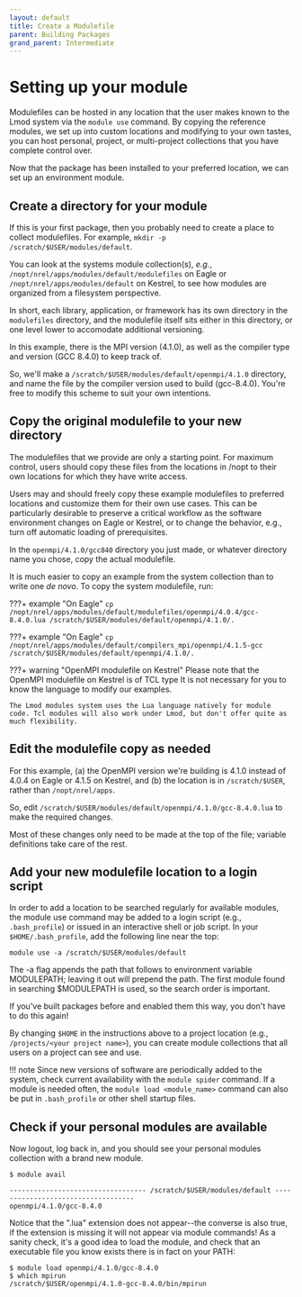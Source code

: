 ```yaml
---
layout: default
title: Create a Modulefile
parent: Building Packages
grand_parent: Intermediate
---
```

# Setting up your module
Modulefiles can be hosted in any location that the user makes known to the Lmod system via the ```module use``` command. By copying the reference modules, we set up into custom locations and modifying to your own tastes, you can host personal, project, or multi-project collections that you have complete control over.

Now that the package has been installed to your preferred location, we can set up an environment module.

## Create a directory for your module
If this is your first package, then you probably need to create a place to collect modulefiles. For example, `mkdir -p /scratch/$USER/modules/default`.

You can look at the systems module collection(s), _e.g._, `/nopt/nrel/apps/modules/default/modulefiles` on Eagle or `/nopt/nrel/apps/modules/default` on Kestrel, to see how modules are organized from a filesystem perspective. 

In short, each library, application, or framework has its own directory in the `modulefiles` directory, and the modulefile itself sits either in this directory, or one level lower to accomodate additional versioning. 

In this example, there is the MPI version (4.1.0), as well as the compiler type and version (GCC 8.4.0) to keep track of. 

So, we'll make a `/scratch/$USER/modules/default/openmpi/4.1.0` directory, and name the file by the compiler version used to build (gcc-8.4.0). 
You're free to modify this scheme to suit your own intentions.

## Copy the original modulefile to your new directory
The modulefiles that we provide are only a starting point. For maximum control, users should copy these files from the locations in /nopt to their own locations for which they have write access.

Users may and should freely copy these example modulefiles to preferred locations and customize them for their own use cases. This can be particularly desirable to preserve a critical workflow as the software environment changes on Eagle or Kestrel, or to change the behavior, e.g., turn off automatic loading of prerequisites. 

In the `openmpi/4.1.0/gcc840` directory you just made, or whatever directory name you chose, copy the actual modulefile. 

It is much easier to copy an example from the system collection than to write one _de novo_. To copy the system modulefile, run:

???+ example "On Eagle"
	```
	cp /nopt/nrel/apps/modules/default/modulefiles/openmpi/4.0.4/gcc-8.4.0.lua /scratch/$USER/modules/default/openmpi/4.1.0/.
	```

???+ example "On Eagle"
	```
	cp /nopt/nrel/apps/modules/default/compilers_mpi/openmpi/4.1.5-gcc /scratch/$USER/modules/default/openmpi/4.1.0/.
	```

???+ warning "OpenMPI modulefile on Kestrel"
	Please note that the OpenMPI modulefile on Kestrel is of TCL type
	It is not necessary for you to know the language to modify our examples.
	
	The Lmod modules system uses the Lua language natively for module code. Tcl modules will also work under Lmod, but don't offer quite as much flexibility.
## Edit the modulefile copy as needed
For this example, (a) the OpenMPI version we're building is 4.1.0 instead of 4.0.4 on Eagle or 4.1.5 on Kestrel, and (b) the location is in `/scratch/$USER`, rather than `/nopt/nrel/apps`. 

So, edit `/scratch/$USER/modules/default/openmpi/4.1.0/gcc-8.4.0.lua` to make the required changes. 

Most of these changes only need to be made at the top of the file; variable definitions take care of the rest.

## Add your new modulefile location to a login script
In order to add a location to be searched regularly for available modules, the module use command may be added to a login script (e.g., ```.bash_profile```) or issued in an interactive shell or job script. In your `$HOME/.bash_profile`, add the following line near the top:

```
module use -a /scratch/$USER/modules/default
```

The -a flag appends the path that follows to environment variable MODULEPATH; leaving it out will prepend the path. The first module found in searching $MODULEPATH is used, so the search order is important.

If you've built packages before and enabled them this way, you don't have to do this again!

By changing ```$HOME``` in the instructions above to a project location (e.g., ```/projects/<your project name>```), you can create module collections that all users on a project can see and use.

!!! note
	Since new versions of software are periodically added to the system, check current availability with the ```module spider``` command. If a module is needed often, the ```module load <module_name>``` command can also be put in ```.bash_profile``` or other shell startup files.

## Check if your personal modules are available
Now logout, log back in, and you should see your personal modules collection with a brand new module.

```
$ module avail

---------------------------------- /scratch/$USER/modules/default -----------------------------------
openmpi/4.1.0/gcc-8.4.0
```

Notice that the ".lua" extension does not appear--the converse is also true, if the extension is missing it will not appear via module commands!
As a sanity check, it's a good idea to load the module, and check that an executable file you know exists there is in fact on your PATH:

```
$ module load openmpi/4.1.0/gcc-8.4.0
$ which mpirun
/scratch/$USER/openmpi/4.1.0-gcc-8.4.0/bin/mpirun
```
